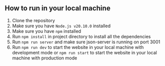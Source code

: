 ## How to run in your local machine

1. Clone the repository
2. Make sure you have `Node.js v20.10.0` installed
3. Make sure you have `npm` installed
4. Run `npm install` in project directory to install all the dependencies
6. Run `npm run server` and make sure json-server is running on port 3001
7. Run `npm run dev` to start the website in your local machine with development mode or `npm run start` to start the website in your local machine with production mode

